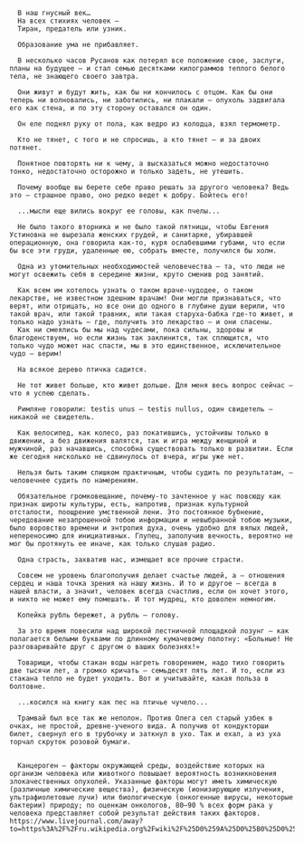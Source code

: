       В наш гнусный век…
      На всех стихиях человек —
      Тиран, предатель или узник.

      Образование ума не прибавляет.

      В несколько часов Русанов как потерял все положение свое, заслуги, планы на будущее — и стал семью десятками килограммов теплого белого тела, не знающего своего завтра.

      Они живут и будут жить, как бы ни кончилось с отцом. Как бы они теперь ни волновались, ни заботились, ни плакали — опухоль задвигала его как стена, и по эту сторону оставался он один.

      Он еле поднял руку от пола, как ведро из колодца, взял термометр.

      Кто не тянет, с того и не спросишь, а кто тянет — и за двоих потянет.

      Понятное повторять ни к чему, а высказаться можно недостаточно тонко, недостаточно осторожно и только задеть, не утешить.

      Почему вообще вы берете себе право решать за другого человека? Ведь это — страшное право, оно редко ведет к добру. Бойтесь его!

      ...мысли еще вились вокруг ее головы, как пчелы...

      Не было такого вторника и не было такой пятницы, чтобы Евгения Устиновна не вырезала женских грудей, и санитарке, убиравшей операционную, она говорила как-то, куря ослабевшими губами, что если бы все эти груди, удаленные ею, собрать вместе, получился бы холм.

      Одна из утомительных необходимостей человечества — та, что люди не могут освежить себя в середине жизни, круто сменив род занятий.

      Как всем им хотелось узнать о таком враче-чудодее, о таком лекарстве, не известном здешним врачам! Они могли признаваться, что верят, или отрицать, но все они до одного в глубине души верили, что такой врач, или такой травник, или такая старуха-бабка где-то живет, и только надо узнать — где, получить это лекарство — и они спасены.
      Как ни смеялись бы мы над чудесами, пока сильны, здоровы и благоденствуем, но если жизнь так заклинится, так сплющится, что только чудо может нас спасти, мы в это единственное, исключительное чудо — верим!

      На всякое дерево птичка садится.

      Не тот живет больше, кто живет дольше. Для меня весь вопрос сейчас — что я успею сделать.

      Римляне говорили: testis unus — testis nullus, один свидетель — никакой не свидетель.

      Как велосипед, как колесо, раз покатившись, устойчивы только в движении, а без движения валятся, так и игра между женщиной и мужчиной, раз начавшись, способна существовать только в развитии. Если же сегодня нисколько не сдвинулось от вчера, игры уже нет.

      Нельзя быть таким слишком практичным, чтобы судить по результатам, — человечнее судить по намерениям.

      Обязательное громковещание, почему-то зачтенное у нас повсюду как признак широты культуры, есть, напротив, признак культурной отсталости, поощрение умственной лени. Это постоянное бубнение, чередование незапрошенной тобою информации и невыбранной тобою музыки, было воровство времени и энтропия духа, очень удобно для вялых людей, непереносимо для инициативных. Глупец, заполучив вечность, вероятно не мог бы протянуть ее иначе, как только слушая радио.

      Одна страсть, захватив нас, измещает все прочие страсти.

      Совсем не уровень благополучия делает счастье людей, а — отношения сердец и наша точка зрения на нашу жизнь. И то и другое — всегда в нашей власти, а значит, человек всегда счастлив, если он хочет этого, и никто не может ему помешать. И тот мудрец, кто доволен немногим.

      Копейка рубль бережет, а рубль — голову.

      За это время повесили над широкой лестничной площадкой лозунг — как полагается белыми буквами по длинному кумачевому полотну: «Больные! Не разговаривайте друг с другом о ваших болезнях!»

      Товарищи, чтобы стакан воды нагреть говорением, надо тихо говорить две тысячи лет, а громко кричать — семьдесят пять лет. И то, если из стакана тепло не будет уходить. Вот и учитывайте, какая польза в болтовне.

      ...косился на книгу как пес на птичье чучело...

      Трамвай был все так же неполон. Против Олега сел старый узбек в очках, не простой, древне-ученого вида. А получив от кондукторши билет, свернул его в трубочку и заткнул в ухо. Так и ехал, а из уха торчал скруток розовой бумаги.


      Канцероген — факторы окружающей среды, воздействие которых на организм человека или животного повышает вероятность возникновения злокачественных опухолей. Указанные факторы могут иметь химическую (различные химические вещества), физическую (ионизирующие излучения, ультрафиолетовые лучи) или биологическую (онкогенные вирусы, некоторые бактерии) природу; по оценкам онкологов, 80—90 % всех форм рака у человека представляет собой результат действия таких факторов. https://www.livejournal.com/away?to=https%3A%2F%2Fru.wikipedia.org%2Fwiki%2F%25D0%259A%25D0%25B0%25D0%25BD%25D1%2586%25D0%25B5%25D1%2580%25D0%25BE%25D0%25B3%25D0%25B5%25D0%25BD
